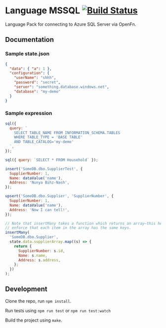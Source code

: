 # Language MSSQL [![Build Status](https://travis-ci.org/OpenFn/language-mssql.svg?branch=master)](https://travis-ci.org/OpenFn/language-mssql)

Language Pack for connecting to Azure SQL Server via OpenFn.

## Documentation

### Sample state.json

```json
{
  "data": { "a": 1 },
  "configuration": {
    "userName": "shhh",
    "password": "secret",
    "server": "something.database.windows.net",
    "database": "my-demo"
  }
}
```

### Sample expression

```js
sql({
  query: `
    SELECT TABLE_NAME FROM INFORMATION_SCHEMA.TABLES
    WHERE TABLE_TYPE = 'BASE TABLE'
    AND TABLE_CATALOG='my-demo'
  `,
});

sql({ query: `SELECT * FROM Household` });

insert('SomeDB.dbo.SupplierTest', {
  SupplierNumber: 1,
  Name: dataValue('name'),
  Address: 'Nunya Bihz-Nash',
});

upsert('SomeDB.dbo.Supplier', 'SupplierNumber', {
  SupplierNumber: 1,
  Name: dataValue('name'),
  Address: 'Now I can tell!',
});

// Note that insertMany takes a function which returns an array—this helps
// enforce that each item in the array has the same keys.
insertMany(
  'SomeDB.dbo.Supplier',
  state.data.supplierArray.map((s) => {
    return {
      SupplierNumber: s.id,
      Name: s.name,
      Address: s.address,
    };
  })
);
```

## Development

Clone the repo, run `npm install`.

Run tests using `npm run test` or `npm run test:watch`

Build the project using `make`.

